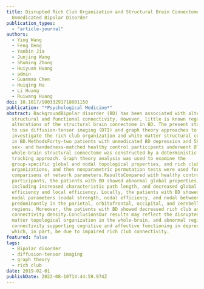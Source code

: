 ```yaml
---
title: Disrupted Rich Club Organization and Structural Brain Connectome in
  Unmedicated Bipolar Disorder
publication_types:
  - "article-journal"
authors:
  - Ying Wang
  - Feng Deng
  - Yanbin Jia
  - Junjing Wang
  - Shuming Zhong
  - Huiyuan Huang
  - admin
  - Guanmao Chen
  - Huiqing Hu
  - Li Huang
  - Ruiwang Huang
doi: 10.1017/S0033291718001150
publication: "*Psychological Medicine*"
abstract: BackgroundBipolar disorder (BD) has been associated with altered brain
  structural and functional connectivity. However, little is known regarding
  alterations of the structural brain connectome in BD. The present study aimed
  to use diffusion-tensor imaging (DTI) and graph theory approaches to
  investigate the rich club organization and white matter structural connectome
  in BD.MethodsForty-two patients with unmedicated BD depression and 59 age-,
  sex- and handedness-matched healthy control participants underwent DTI. The
  whole-brain structural connectome was constructed by a deterministic fiber
  tracking approach. Graph theory analysis was used to examine the
  group-specific global and nodal topological properties, and rich club
  organizations, and then nonparametric permutation tests were used for group
  comparisons of network parameters.ResultsCompared with healthy control
  participants, the patients with BD showed abnormal global properties,
  including increased characteristic path length, and decreased global
  efficiency and local efficiency. Locally, the patients with BD showed abnormal
  nodal parameters (nodal strength, nodal efficiency, and nodal betweenness)
  predominantly in the parietal, orbitofrontal, occipital, and cerebellar
  regions. Moreover, the patients with BD showed decreased rich club and feeder
  connectivity density.ConclusionsOur results may reflect the disrupted white
  matter topological organization in the whole-brain, and abnormal regional
  connectivity supporting cognitive and affective functioning in depressed BD,
  which, in part, be due to impaired rich club connectivity.
featured: false
tags:
  - Bipolar disorder
  - diffusion-tensor imaging
  - graph theory
  - rich club
date: 2019-02-01
publishDate: 2022-08-10T14:44:59.974Z
---
```


